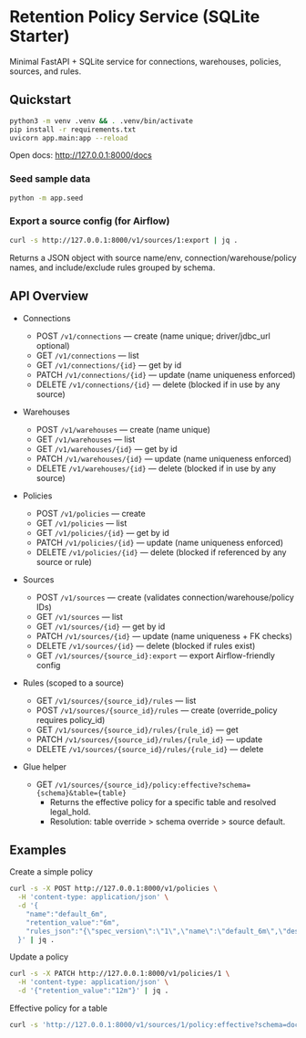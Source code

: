 # Retention Policy Service (SQLite Starter)

Minimal FastAPI + SQLite service for connections, warehouses, policies, sources, and rules.

## Quickstart
```bash
python3 -m venv .venv && . .venv/bin/activate
pip install -r requirements.txt
uvicorn app.main:app --reload
```
Open docs: http://127.0.0.1:8000/docs

### Seed sample data
```bash
python -m app.seed
```

### Export a source config (for Airflow)
```bash
curl -s http://127.0.0.1:8000/v1/sources/1:export | jq .
```
Returns a JSON object with source name/env, connection/warehouse/policy names, and include/exclude rules grouped by schema.

## API Overview

- Connections
  - POST `/v1/connections` — create (name unique; driver/jdbc_url optional)
  - GET `/v1/connections` — list
  - GET `/v1/connections/{id}` — get by id
  - PATCH `/v1/connections/{id}` — update (name uniqueness enforced)
  - DELETE `/v1/connections/{id}` — delete (blocked if in use by any source)

- Warehouses
  - POST `/v1/warehouses` — create (name unique)
  - GET `/v1/warehouses` — list
  - GET `/v1/warehouses/{id}` — get by id
  - PATCH `/v1/warehouses/{id}` — update (name uniqueness enforced)
  - DELETE `/v1/warehouses/{id}` — delete (blocked if in use by any source)

- Policies
  - POST `/v1/policies` — create
  - GET `/v1/policies` — list
  - GET `/v1/policies/{id}` — get by id
  - PATCH `/v1/policies/{id}` — update (name uniqueness enforced)
  - DELETE `/v1/policies/{id}` — delete (blocked if referenced by any source or rule)

- Sources
  - POST `/v1/sources` — create (validates connection/warehouse/policy IDs)
  - GET `/v1/sources` — list
  - GET `/v1/sources/{id}` — get by id
  - PATCH `/v1/sources/{id}` — update (name uniqueness + FK checks)
  - DELETE `/v1/sources/{id}` — delete (blocked if rules exist)
  - GET `/v1/sources/{source_id}:export` — export Airflow-friendly config

- Rules (scoped to a source)
  - GET `/v1/sources/{source_id}/rules` — list
  - POST `/v1/sources/{source_id}/rules` — create (override_policy requires policy_id)
  - GET `/v1/sources/{source_id}/rules/{rule_id}` — get
  - PATCH `/v1/sources/{source_id}/rules/{rule_id}` — update
  - DELETE `/v1/sources/{source_id}/rules/{rule_id}` — delete

- Glue helper
  - GET `/v1/sources/{source_id}/policy:effective?schema={schema}&table={table}`
    - Returns the effective policy for a specific table and resolved legal_hold.
    - Resolution: table override > schema override > source default.

## Examples

Create a simple policy
```bash
curl -s -X POST http://127.0.0.1:8000/v1/policies \
  -H 'content-type: application/json' \
  -d '{
    "name":"default_6m",
    "retention_value":"6m",
    "rules_json":"{\"spec_version\":\"1\",\"name\":\"default_6m\",\"description\":\"Keep everything 6 months\",\"application\":\"finance_app\"}"
  }' | jq .
```

Update a policy
```bash
curl -s -X PATCH http://127.0.0.1:8000/v1/policies/1 \
  -H 'content-type: application/json' \
  -d '{"retention_value":"12m"}' | jq .
```

Effective policy for a table
```bash
curl -s 'http://127.0.0.1:8000/v1/sources/1/policy:effective?schema=doc_sup_owner&table=feed' | jq .
```

